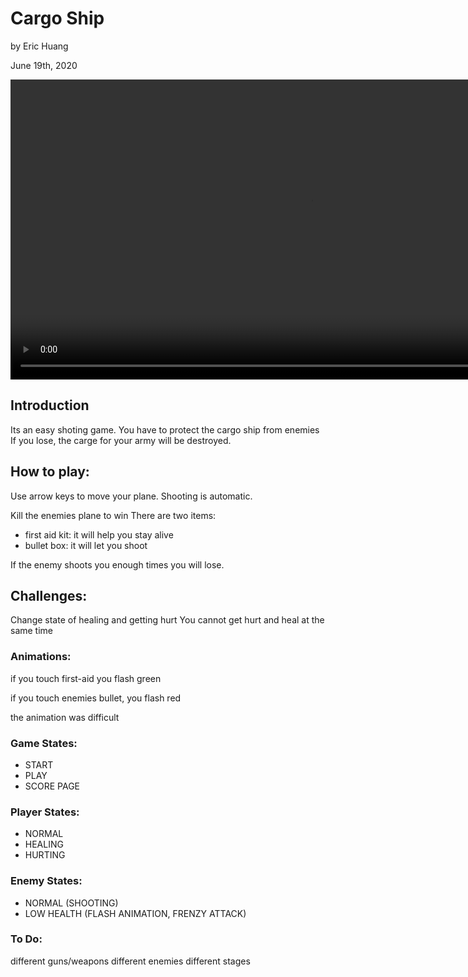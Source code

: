 # Cargo Ship

by Eric Huang

June 19th, 2020

<video height="480" controls autoplay>
  <source src="media/eric_small.mp4" type="video/mp4">
  Your browser does not support the video tag.
</video>

## Introduction

Its an easy shoting game.
You have to protect the cargo ship from enemies
If you lose, the carge for your army will be destroyed.


## How to play:

Use arrow keys to move your plane.
Shooting is automatic.

Kill the enemies plane to win
There are two items:
- first aid kit: it will help you stay alive
- bullet box: it will let you shoot

If the enemy shoots you enough times you will lose.

## Challenges:

Change state of healing and getting hurt
You cannot get hurt and heal at the same time

### Animations:

if you touch first-aid you flash green

if you touch enemies bullet, you flash red

the animation was difficult

### Game States:

- START
- PLAY
- SCORE PAGE

### Player States:

- NORMAL
- HEALING
- HURTING

### Enemy States:

- NORMAL (SHOOTING)
- LOW HEALTH (FLASH ANIMATION, FRENZY ATTACK)



### To Do:

different guns/weapons
different enemies
different stages


